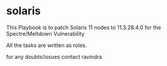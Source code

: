 # solaris 

This Playbook is to patch Solaris 11 nodes to 11.3.28.4.0 for the Spectre/Meltdown Vulnerability 

All the tasks are written as roles.

for any doubts/issues contact ravindra
